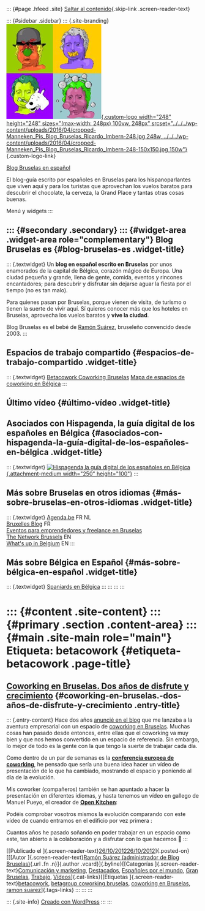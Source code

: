 ::: {#page .hfeed .site}
[Saltar al contenido](index.html#content){.skip-link
.screen-reader-text}

::: {#sidebar .sidebar}
::: {.site-branding}
[![](../../../wp-content/uploads/2016/04/cropped-Manneken_Pis_Blog_Bruselas_Ricardo_Imbern-248.jpg){.custom-logo
width="248" height="248" sizes="(max-width: 248px) 100vw, 248px"
srcset="../../../wp-content/uploads/2016/04/cropped-Manneken_Pis_Blog_Bruselas_Ricardo_Imbern-248.jpg 248w, ../../../wp-content/uploads/2016/04/cropped-Manneken_Pis_Blog_Bruselas_Ricardo_Imbern-248-150x150.jpg 150w"}](../../../index.html){.custom-logo-link}

[Blog Bruselas en español](../../../index.html)

El blog-guía escrito por españoles en Bruselas para los hispanoparlantes
que viven aquí y para los turistas que aprovechan los vuelos baratos
para descubrir el chocolate, la cerveza, la Grand Place y tantas otras
cosas buenas.

Menú y widgets
:::

::: {#secondary .secondary}
::: {#widget-area .widget-area role="complementary"}
Blog Bruselas es {#blog-bruselas-es .widget-title}
----------------

::: {.textwidget}
Un **blog en español escrito en Bruselas** por unos enamorados de la
capital de Bélgica, corazón mágico de Europa. Una ciudad pequeña y
grande, llena de gente, comida, eventos y rincones encantadores; para
descubrir y disfrutar sin dejarse aguar la fiesta por el tiempo (no es
tan malo).

Para quienes pasan por Bruselas, porque vienen de visita, de turismo o
tienen la suerte de vivir aquí. Sí quieres conocer más que los hoteles
en Bruselas, aprovecha los vuelos baratos y **vive la ciudad**.

Blog Bruselas es el bebé de [Ramón Suárez](http://www.ramonsuarez.com),
bruseleño convencido desde 2003.
:::

Espacios de trabajo compartido {#espacios-de-trabajo-compartido .widget-title}
------------------------------

::: {.textwidget}
[Betacowork Coworking Bruselas](http://www.betacowork.com) [Mapa de
espacios de coworking en Bélgica](http://coworkingbelgium.com)
:::

Último vídeo {#último-vídeo .widget-title}
------------

Asociados con Hispagenda, la guía digital de los españoles en Bélgica {#asociados-con-hispagenda-la-guía-digital-de-los-españoles-en-bélgica .widget-title}
---------------------------------------------------------------------

::: {.textwidget}
[![Hispagenda,la guía digital de los españoles en
Bélgica](../../../wp-content/uploads/2010/04/Hispagenda-250px.gif "Hispagenda, la guía digital de los españoles en Bélgica"){.attachment-medium
width="250" height="100"}](http://www.hispagenda.com)
:::

Más sobre Bruselas en otros idiomas {#más-sobre-bruselas-en-otros-idiomas .widget-title}
-----------------------------------

::: {.textwidget}
[Agenda.be](http://www.agenda.be) FR NL\
[Bruxelles Blog](http://www.bxlblog.be/) FR\
[Eventos para emprendedores y freelance en
Bruselas](http://www.betacowork.com/events/)\
[The Network
Brussels](http://groups.yahoo.com/group/TheNetworkBrussels/) EN\
[What\'s up in Belgium](http://www.whatsupin.be/) EN
:::

Más sobre Bélgica en Español {#más-sobre-bélgica-en-español .widget-title}
----------------------------

::: {.textwidget}
[Spaniards en Bélgica](http://www.spaniards.es/paises/belgica)
:::
:::
:::
:::

::: {#content .site-content}
::: {#primary .section .content-area}
::: {#main .site-main role="main"}
Etiqueta: betacowork {#etiqueta-betacowork .page-title}
====================

[Coworking en Bruselas. Dos años de disfrute y crecimiento](../../../index.html?p=3358) {#coworking-en-bruselas.-dos-años-de-disfrute-y-crecimiento .entry-title}
---------------------------------------------------------------------------------------

::: {.entry-content}
Hace dos años [anuncié en el blog](../../../index.html?p=3223) que me
lanzaba a la aventura empresarial con un espacio de [coworking en
Bruselas](http://coworking.betagroup.be "Coworking Bruselas"). Muchas
cosas han pasado desde entonces, entre ellas que el coworking va muy
bien y que nos hemos convertido en un espacio de referencia. Sin
embargo, lo mejor de todo es la gente con la que tengo la suerte de
trabajar cada día.

Como dentro de un par de semanas es la **[conferencia europea de
coworking](http://coworkingeurope.net "Conferencia Europea de Coworking")**,
he pensado que sería una buena idea hacer un vídeo de presentación de lo
que ha cambiado, mostrando el espacio y poniendo al día de la evolución.

Mis coworker (compañeros) también se han apuntado a hacer la
presentación en diferentes idiomas, y hasta tenemos un vídeo en gallego
de Manuel Pueyo, el creador de **[Open
Kitchen](http://www.open-kitchen.eu "Open Kitchen: art, food, people, soul, Brussels")**:

Podéis comprobar vosotros mismos la evolución comparando con este vídeo
de cuando entramos en el edificio por vez primera :

Cuantos años he pasado soñando en poder trabajar en un espacio como
este, tan abierto a la colaboración y a disfrutar con lo que hacemos 🙂
:::

[[Publicado el
]{.screen-reader-text}[26/10/201226/10/2012](../../../index.html?p=3358)]{.posted-on}[[[Autor
]{.screen-reader-text}[Ramón Suárez (administrador de Blog
Bruselas)](../../author/admin/index.html){.url .fn .n}]{.author
.vcard}]{.byline}[[Categorías ]{.screen-reader-text}[Comunicación y
marketing](../../category/comunicacion-y-marketing/index.html),
[Destacados](../../category/destacados/index.html), [Españoles por el
mundo](../../category/espanoles-por-el-mundo-2/index.html), [Gran
Bruselas](../../category/gran-bruselas/index.html),
[Trabajo](../../category/trabajo/index.html),
[Vídeos](../../category/videos/index.html)]{.cat-links}[[Etiquetas
]{.screen-reader-text}[betacowork](index.html), [betagroup coworking
bruselas](../betagroup-coworking-bruselas/index.html), [coworking en
Bruselas](../coworking-en-bruselas/index.html), [ramon
suarez](../ramon-suarez/index.html)]{.tags-links}
:::
:::
:::

::: {.site-info}
[Creado con WordPress](https://es.wordpress.org/)
:::
:::
